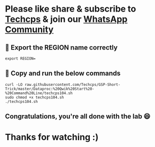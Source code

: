 

# Please like share & subscribe to [Techcps](https://www.youtube.com/@techcps) & join our [WhatsApp Community](https://whatsapp.com/channel/0029Va9nne147XeIFkXYv71A)


## 🚨 Export the REGION name correctly

```
export REGION=
```

## 🚨 Copy and run the below commands

```
curl -LO raw.githubusercontent.com/Techcps/GSP-Short-Trick/master/Dataproc:%20Qwik%20Start%20-%20Command%20Line/techcps104.sh
sudo chmod +x techcps104.sh
./techcps104.sh
```

## Congratulations, you're all done with the lab 😄

# Thanks for watching :)
